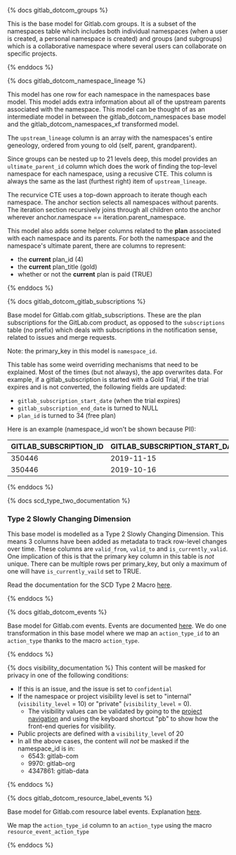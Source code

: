 {% docs gitlab_dotcom_groups %}

This is the base model for Gitlab.com groups. It is a subset of the namespaces table which includes both individual namespaces (when a user is created, a personal namespace is created) and groups (and subgroups) which is a collaborative namespace where several users can collaborate on specific projects.

{% enddocs %}


{% docs gitlab_dotcom_namespace_lineage %}

This model has one row for each namespace in the namespaces base model. This model adds extra information about all of the upstream parents associated with the namespace. This model can be thought of as an intermediate model in between the gitlab_dotcom_namespaces base model and the gitlab_dotcom_namespaces_xf transformed model. 

The `upstream_lineage` column is an array with the namespaces's entire geneology, ordered from young to old (self, parent, grandparent).  

Since groups can be nested up to 21 levels deep, this model provides an `ultimate_parent_id` column which does the work of finding the top-level namespace for each namespace, using a recusive CTE.  This column is always the same as the last (furthest right) item of `upstream_lineage`.  

The recurvice CTE uses a top-down approach to iterate though each namespace. The anchor section selects all namespaces without parents. The iteration section recursively joins through all children onto the anchor wherever anchor.namespace == iteration.parent_namespace.  

This model also adds some helper columns related to the **plan** associated with each namespace and its parents. For both the namespace and the namespace's ultimate parent, there are columns to represent:
* the **current** plan_id (4)
* the **current** plan_title (gold)
* whether or not the **current** plan is paid (TRUE)

{% enddocs %}


{% docs gitlab_dotcom_gitlab_subscriptions %}

Base model for Gitlab.com gitlab_subscriptions. These are the plan subscriptions for the GitLab.com product, as opposed to the `subscriptions` table (no prefix) which deals with subscriptions in the notification sense, related to issues and merge requests.

Note: the primary_key in this model is `namespace_id`.

This table has some weird overriding mechanisms that need to be explained. Most of the times (but not always), the app overwrites data. For example, if a gitlab_subscription is started with a Gold Trial, if the trial expires and is not converted, the following fields are updated:

* `gitlab_subscription_start_date` (when the trial expires)
* `gitlab_subscription_end_date` is turned to NULL
* `plan_id` is turned to 34 (free plan)

Here is an example (namespace_id won't be shown because PII):

| GITLAB_SUBSCRIPTION_ID | GITLAB_SUBSCRIPTION_START_DATE | GITLAB_SUBSCRIPTION_END_DATE | GITLAB_SUBSCRIPTION_TRIAL_ENDS_ON | PLAN_ID | IS_TRIAL |
|------------------------|--------------------------------|------------------------------|-----------------------------------|---------|----------|
| 350446                 | 2019-11-15                     | NULL                         | 2019-11-15                        | 34      | FALSE    |
| 350446                 | 2019-10-16                     | 2019-11-15                   | 2019-11-15                        | 4       | TRUE     |

{% enddocs %}


{% docs scd_type_two_documentation %}
<br/>
### Type 2 Slowly Changing Dimension
This base model is modelled as a Type 2 Slowly Changing Dimension. This means 3 columns have been added as metadata to track row-level changes over time. These columns are `valid_from`, `valid_to` and `is_currently_valid`. One implication of this is that the primary key column in this table is *not* unique. There can be multiple rows per primary_key, but only a maximum of one will have `is_currently_vaild` set to TRUE. 

Read the documentation for the SCD Type 2 Macro [here](https://gitlab.com/gitlab-data/analytics/blob/master/transform/snowflake-dbt/macros/README.md#scd_type_2).

{% enddocs %}


{% docs gitlab_dotcom_events %}

Base model for Gitlab.com events. Events are documented [here](https://docs.gitlab.com/ee/api/events.html).
We do one transformation in this base model where we map an `action_type_id` to an `action_type` thanks to the macro `action_type`.

{% enddocs %}


{% docs visibility_documentation %}
This content will be masked for privacy in one of the following conditions:
 * If this is an issue, and the issue is set to `confidential`
 * If the namespace or project visibility level is set to "internal" (`visibility_level` = 10) or "private" (`visibility_level` = 0).
    * The visibility values can be validated by going to the [project navigation](https://gitlab.com/explore) and using the keyboard shortcut "pb" to show how the front-end queries for visibility.
 * Public projects are defined with a `visibility_level` of 20   
 * In all the above cases,  the content will *not* be masked if the namespace_id is in:
   * 6543: gitlab-com
   * 9970: gitlab-org
   * 4347861: gitlab-data  

{% enddocs %}

{% docs gitlab_dotcom_resource_label_events %}

Base model for Gitlab.com resource label events. Explanation [here](https://docs.gitlab.com/ee/api/resource_label_events.html). 

We map the `action_type_id` column to an `action_type` using the macro `resource_event_action_type`

{% enddocs %}
